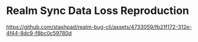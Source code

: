 # Realm Sync Data Loss Reproduction



https://github.com/stashpad/realm-bug-cli/assets/4733059/fb21f172-312e-4f44-8dc9-f8bc0c59780d


